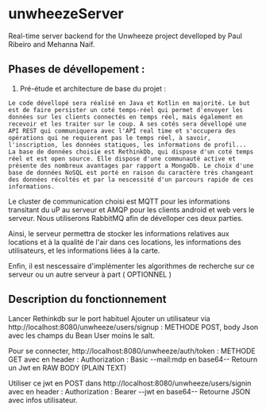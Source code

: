 # unwheezeServer
Real-time server backend for the Unwheeze project develloped by Paul Ribeiro and Mehanna Naif.

## Phases de dévellopement :
  1. Pré-étude et architecture de base du projet :
    
    Le code dévellopé sera réalisé en Java et Kotlin en majorité. Le but est de faire persister un coté temps-réel qui permet d'envoyer les données sur les clients connectés en temps réel, mais également en recevoir et les traiter sur le coup. A ses cotés sera dévellopé une API REST qui communiquera avec l'API real time et s'occupera des opérations qui ne requierent pas le temps réel, à savoir, l'inscription, les données statiques, les informations de profil...
    La base de données choisie est RethinkDb, qui dispose d'un coté temps réel et est open source. Elle dispose d'une communauté active et présente des nombreux avantages par rapport a MongoDb. Le choix d'une base de données NoSQL est porté en raison du caractère très changeant des données récoltés et par la nescessité d'un parcours rapide de ces informations.
  Le cluster de communication choisi est MQTT pour les informations transitant du uP au serveur et AMQP pour les clients android et web vers le serveur. Nous utiliserons RabbitMQ afin de dévelloper ces deux parties.
  
  Ainsi, le serveur permettra de stocker les informations relatives aux locations et à la qualité de l'air dans ces locations, les informations des utilisateurs, et les informations liées à la carte.

Enfin, il est nescessaire d'implémenter les algorithmes de recherche sur ce serveur ou un autre serveur à part ( OPTIONNEL ) 

## Description du fonctionnement 

Lancer Rethinkdb sur le port habituel
Ajouter un utilisateur via http://localhost:8080/unwheeze/users/signup : METHODE POST, body Json avec les champs du Bean User
moins le salt.

Pour se connecter, http://localhost:8080/unwheeze/auth/token : METHODE GET avec en header : Authorization : Basic --mail:mdp en base64--
Retourn un Jwt en RAW BODY (PLAIN TEXT)

Utiliser ce jwt en POST dans http://localhost:8080/unwheeze/users/signin avec en header : Authorization : Bearer --jwt en base64--
Retourne JSON avec infos utilisateur.
